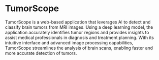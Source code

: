 # TumorScope
TumorScope is a web-based application that leverages AI to detect and classify brain tumors from MRI images. Using a deep learning model, the application accurately identifies tumor regions and provides insights to assist medical professionals in diagnosis and treatment planning. With its intuitive interface and advanced image processing capabilities, TumorScope streamlines the analysis of brain scans, enabling faster and more accurate detection of tumors.
